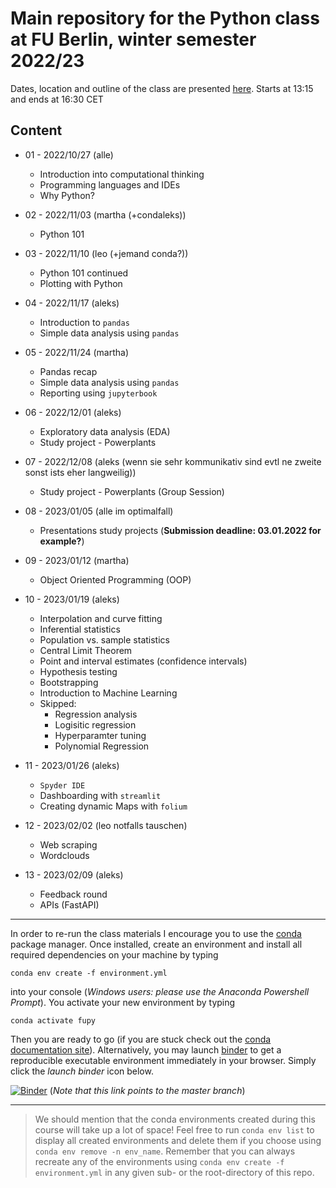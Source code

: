 # Main repository for the Python class at FU Berlin, winter semester 2022/23

Dates, location and outline of the class are presented [here](https://www.fu-berlin.de/vv/de/lv/768653).
Starts at 13:15 and ends at 16:30 CET

## Content

- 01 - 2022/10/27 (alle) 

  - Introduction into computational thinking
  - Programming languages and IDEs
  - Why Python?

- 02 - 2022/11/03 (martha (+condaleks))

  - Python 101

- 03 - 2022/11/10 (leo (+jemand conda?))

  - Python 101 continued
  - Plotting with Python

- 04 - 2022/11/17 (aleks)

  - Introduction to `pandas`
  - Simple data analysis using `pandas`

- 05 - 2022/11/24 (martha)

  - Pandas recap
  - Simple data analysis using `pandas`
  - Reporting using `jupyterbook`

- 06 - 2022/12/01 (aleks)

  - Exploratory data analysis (EDA)
  - Study project - Powerplants

- 07 - 2022/12/08 (aleks (wenn sie sehr kommunikativ sind evtl ne zweite sonst ists eher langweilig))

  - Study project - Powerplants (Group Session)

- 08 - 2023/01/05 (alle im optimalfall)

  - Presentations study projects (**Submission deadline: 03.01.2022 for example?**)

- 09 - 2023/01/12 (martha)

  - Object Oriented Programming (OOP)

- 10 - 2023/01/19 (aleks) 
  
  - Interpolation and curve fitting
  - Inferential statistics
  - Population vs. sample statistics
  - Central Limit Theorem
  - Point and interval estimates (confidence intervals)
  - Hypothesis testing
  - Bootstrapping
  - Introduction to Machine Learning
  - Skipped:
    - Regression analysis
    - Logisitic regression
    - Hyperparamter tuning
    - Polynomial Regression

* 11 - 2023/01/26 (aleks)

  - `Spyder IDE`
  - Dashboarding with `streamlit`
  - Creating dynamic Maps with `folium` 

* 12 - 2023/02/02 (leo notfalls tauschen)
  
  - Web scraping
  - Wordclouds

* 13 - 2023/02/09 (aleks)

  - Feedback round
  - APIs (FastAPI)
  
---

In order to re-run the class materials I encourage you to use the [conda](https://conda.io/docs/) package manager. Once installed, create an environment and install all required dependencies on your machine by typing

`conda env create -f environment.yml`

into your console (_Windows users: please use the Anaconda Powershell Prompt_). You activate your new environment by typing

`conda activate fupy`

Then you are ready to go (if you are stuck check out the [conda documentation site](https://conda.io/docs/user-guide/tasks/manage-environments.html#)). Alternatively, you may launch [binder](https://mybinder.org/) to get a reproducible executable environment immediately in your browser. Simply click the _launch binder_ icon below.

[![Binder](https://mybinder.org/badge_logo.svg)](https://mybinder.org/v2/gh/eotp/python-FU-class/master?urlpath=lab) (*Note that this link  points to the master branch*)

---

> We should mention that the conda environments created during this course will take up a lot of space!
> Feel free to run `conda env list` to display all created environments and delete them if you choose using `conda env remove -n env_name`.
> Remember that you can always recreate any of the environments using `conda env create -f environment.yml` in any given sub- or the root-directory of this repo. 
